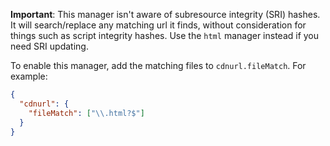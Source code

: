 **Important**: This manager isn't aware of subresource integrity (SRI) hashes. It will search/replace any matching url it finds, without consideration for things such as script integrity hashes. Use the `html` manager instead if you need SRI updating.

To enable this manager, add the matching files to `cdnurl.fileMatch`. For example:

```json
{
  "cdnurl": {
    "fileMatch": ["\\.html?$"]
  }
}
```
